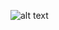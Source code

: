 ![alt text](http://code.ua.pt/projects/es1819-stroam/repository/revisions/master/raw/payment/payment/static/images/logo.png)
